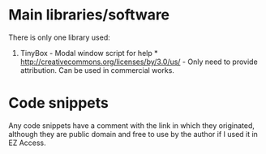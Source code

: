 # Main libraries/software #

There is only one library used:

  1. TinyBox   - Modal window script for help
    * http://creativecommons.org/licenses/by/3.0/us/ - Only need to provide attribution. Can be used in commercial works.

# Code snippets #
Any code snippets have a comment with the link in which they originated, although they are public domain and free to use by the author if I used it in EZ Access.